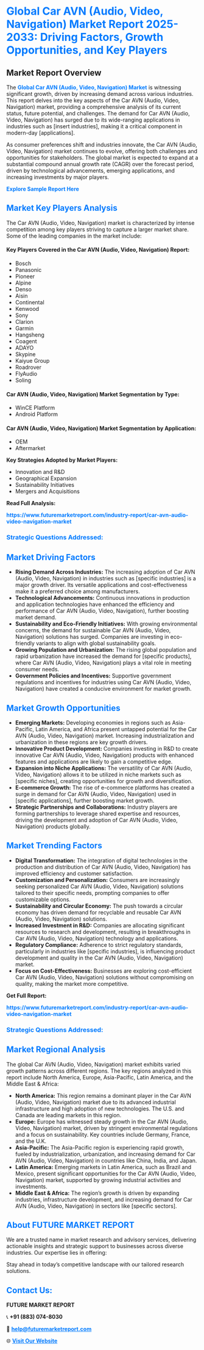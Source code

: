 <h1 style="color: #007BFF;">Global Car AVN (Audio, Video, Navigation) Market Report 2025-2033: Driving Factors, Growth Opportunities, and Key Players</h1>

<section id="overview">
<h2>Market Report Overview</h2>
<p>The <a href="https://www.futuremarketreport.com/industry-report/car-avn-audio-video-navigation-market" style="color: #007BFF; text-decoration: none;"><strong>Global Car AVN (Audio, Video, Navigation) Market</strong></a> is witnessing significant growth, driven by increasing demand across various industries. This report delves into the key aspects of the Car AVN (Audio, Video, Navigation) market, providing a comprehensive analysis of its current status, future potential, and challenges. The demand for Car AVN (Audio, Video, Navigation) has surged due to its wide-ranging applications in industries such as [insert industries], making it a critical component in modern-day [applications].</p>
<p>As consumer preferences shift and industries innovate, the Car AVN (Audio, Video, Navigation) market continues to evolve, offering both challenges and opportunities for stakeholders. The global market is expected to expand at a substantial compound annual growth rate (CAGR) over the forecast period, driven by technological advancements, emerging applications, and increasing investments by major players.</p>
</section>

<section id="overview">
<p><a href="https://www.futuremarketreport.com/request-sample/reportId=58365" style="color: #007BFF; text-decoration: none;"><strong>Explore Sample Report Here</strong></a></p>
</section>

<section id="key-players">
<h2 style="color: #007BFF;">Market Key Players Analysis</h2>
<p>The Car AVN (Audio, Video, Navigation) market is characterized by intense competition among key players striving to capture a larger market share. Some of the leading companies in the market include:</p>
<h4>Key Players Covered in the Car AVN (Audio, Video, Navigation) Report:</h4>
<ul><li>Bosch</li><li>Panasonic</li><li>Pioneer</li><li>Alpine</li><li>Denso</li><li>Aisin</li><li>Continental</li><li>Kenwood</li><li>Sony</li><li>Clarion</li><li>Garmin</li><li>Hangsheng</li><li>Coagent</li><li>ADAYO</li><li>Skypine</li><li>Kaiyue Group</li><li>Roadrover</li><li>FlyAudio</li><li>Soling</li></ul>
<h4>Car AVN (Audio, Video, Navigation) Market Segmentation by Type:</h4>
<ul><li>WinCE Platform</li><li>Android Platform</li></ul>

<h4>Car AVN (Audio, Video, Navigation) Market Segmentation by Application:</h4>
<ul><li>OEM</li><li>Aftermarket</li></ul>
<p><strong>Key Strategies Adopted by Market Players:</strong></p>
<ul>
<li>Innovation and R&D</li>
<li>Geographical Expansion</li>
<li>Sustainability Initiatives</li>
<li>Mergers and Acquisitions</li>
</ul>
</section>

<section>
<p><strong>Read Full Analysis: </strong></p><a href="https://www.futuremarketreport.com/industry-report/car-avn-audio-video-navigation-market" style="color: #007BFF; text-decoration: none;"><strong>https://www.futuremarketreport.com/industry-report/car-avn-audio-video-navigation-market</strong></a>
<h3 style="color: #007BFF;">Strategic Questions Addressed:</h3>
</section>

<section id="driving-factors">
<h2 style="color: #007BFF;">Market Driving Factors</h2>
<ul>
<li><strong>Rising Demand Across Industries:</strong> The increasing adoption of Car AVN (Audio, Video, Navigation) in industries such as [specific industries] is a major growth driver. Its versatile applications and cost-effectiveness make it a preferred choice among manufacturers.</li>
<li><strong>Technological Advancements:</strong> Continuous innovations in production and application technologies have enhanced the efficiency and performance of Car AVN (Audio, Video, Navigation), further boosting market demand.</li>
<li><strong>Sustainability and Eco-Friendly Initiatives:</strong> With growing environmental concerns, the demand for sustainable Car AVN (Audio, Video, Navigation) solutions has surged. Companies are investing in eco-friendly variants to align with global sustainability goals.</li>
<li><strong>Growing Population and Urbanization:</strong> The rising global population and rapid urbanization have increased the demand for [specific products], where Car AVN (Audio, Video, Navigation) plays a vital role in meeting consumer needs.</li>
<li><strong>Government Policies and Incentives:</strong> Supportive government regulations and incentives for industries using Car AVN (Audio, Video, Navigation) have created a conducive environment for market growth.</li>
</ul>
</section>

<section id="growth-opportunities">
<h2 style="color: #007BFF;">Market Growth Opportunities</h2>
<ul>
<li><strong>Emerging Markets:</strong> Developing economies in regions such as Asia-Pacific, Latin America, and Africa present untapped potential for the Car AVN (Audio, Video, Navigation) market. Increasing industrialization and urbanization in these regions are key growth drivers.</li>
<li><strong>Innovative Product Development:</strong> Companies investing in R&D to create innovative Car AVN (Audio, Video, Navigation) products with enhanced features and applications are likely to gain a competitive edge.</li>
<li><strong>Expansion into Niche Applications:</strong> The versatility of Car AVN (Audio, Video, Navigation) allows it to be utilized in niche markets such as [specific niches], creating opportunities for growth and diversification.</li>
<li><strong>E-commerce Growth:</strong> The rise of e-commerce platforms has created a surge in demand for Car AVN (Audio, Video, Navigation) used in [specific applications], further boosting market growth.</li>
<li><strong>Strategic Partnerships and Collaborations:</strong> Industry players are forming partnerships to leverage shared expertise and resources, driving the development and adoption of Car AVN (Audio, Video, Navigation) products globally.</li>
</ul>
</section>

<section id="trending-factors">
<h2 style="color: #007BFF;">Market Trending Factors</h2>
<ul>
<li><strong>Digital Transformation:</strong> The integration of digital technologies in the production and distribution of Car AVN (Audio, Video, Navigation) has improved efficiency and customer satisfaction.</li>
<li><strong>Customization and Personalization:</strong> Consumers are increasingly seeking personalized Car AVN (Audio, Video, Navigation) solutions tailored to their specific needs, prompting companies to offer customizable options.</li>
<li><strong>Sustainability and Circular Economy:</strong> The push towards a circular economy has driven demand for recyclable and reusable Car AVN (Audio, Video, Navigation) solutions.</li>
<li><strong>Increased Investment in R&D:</strong> Companies are allocating significant resources to research and development, resulting in breakthroughs in Car AVN (Audio, Video, Navigation) technology and applications.</li>
<li><strong>Regulatory Compliance:</strong> Adherence to strict regulatory standards, particularly in industries like [specific industries], is influencing product development and quality in the Car AVN (Audio, Video, Navigation) market.</li>
<li><strong>Focus on Cost-Effectiveness:</strong> Businesses are exploring cost-efficient Car AVN (Audio, Video, Navigation) solutions without compromising on quality, making the market more competitive.</li>
</ul>
</section>

<section>
<p><strong>Get Full Report: </strong></p><a href="https://www.futuremarketreport.com/industry-report/car-avn-audio-video-navigation-market" style="color: #007BFF; text-decoration: none;"><strong>https://www.futuremarketreport.com/industry-report/car-avn-audio-video-navigation-market</strong></a>
<h3 style="color: #007BFF;">Strategic Questions Addressed:</h3>
</section>


<section id="regional-analysis">
<h2 style="color: #007BFF;">Market Regional Analysis</h2>
<p>The global Car AVN (Audio, Video, Navigation) market exhibits varied growth patterns across different regions. The key regions analyzed in this report include North America, Europe, Asia-Pacific, Latin America, and the Middle East & Africa:</p>
<ul>
<li><strong>North America:</strong> This region remains a dominant player in the Car AVN (Audio, Video, Navigation) market due to its advanced industrial infrastructure and high adoption of new technologies. The U.S. and Canada are leading markets in this region.</li>
<li><strong>Europe:</strong> Europe has witnessed steady growth in the Car AVN (Audio, Video, Navigation) market, driven by stringent environmental regulations and a focus on sustainability. Key countries include Germany, France, and the U.K.</li>
<li><strong>Asia-Pacific:</strong> The Asia-Pacific region is experiencing rapid growth, fueled by industrialization, urbanization, and increasing demand for Car AVN (Audio, Video, Navigation) in countries like China, India, and Japan.</li>
<li><strong>Latin America:</strong> Emerging markets in Latin America, such as Brazil and Mexico, present significant opportunities for the Car AVN (Audio, Video, Navigation) market, supported by growing industrial activities and investments.</li>
<li><strong>Middle East & Africa:</strong> The region’s growth is driven by expanding industries, infrastructure development, and increasing demand for Car AVN (Audio, Video, Navigation) in sectors like [specific sectors].</li>
</ul>
</section>

<footer>
<h2 style="color: #007BFF;">About FUTURE MARKET REPORT</h2>
<p>We are a trusted name in market research and advisory services, delivering actionable insights and strategic support to businesses across diverse industries. Our expertise lies in offering:</p>

<p>Stay ahead in today’s competitive landscape with our tailored research solutions.</p>

<h2 style="color: #007BFF;">Contact Us:</h2>
<p><strong>FUTURE MARKET REPORT</strong></p>
<p>📞 <strong>+91 (883) 074-8030</strong></p>
<p>📧 <strong><a href="mailto:help@futuremarketreport.com" style="color: #007BFF;">help@futuremarketreport.com</a></strong></p>
<p>🌐 <strong><a href="https://www.futuremarketreport.com/" style="color: #007BFF;">Visit Our Website</a></strong></p>
</footer>
